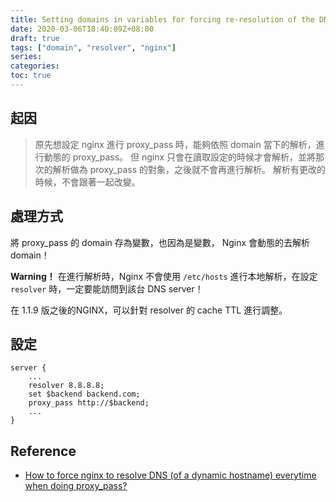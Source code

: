 ```yaml
---
title: Setting domains in variables for forcing re-resolution of the DNS names
date: 2020-03-06T18:40:09Z+08:00
draft: true
tags: ["domain", "resolver", "nginx"]
series: 
categories:
toc: true
---
```

## 起因
> 原先想設定 nginx 進行 proxy_pass 時，能夠依照 domain 當下的解析，進行動態的 proxy_pass。
> 但 nginx 只會在讀取設定的時候才會解析，並將那次的解析做為 proxy_pass 的對象，之後就不會再進行解析。
> 解析有更改的時候，不會跟著一起改變。

## 處理方式
將 proxy_pass 的 domain 存為變數，也因為是變數， Nginx 會動態的去解析 domain！

**Warning！** 在進行解析時，Nginx 不會使用 `/etc/hosts` 進行本地解析，在設定 `resolver` 時，一定要能訪問到該台 DNS server！

在 1.1.9 版之後的NGINX，可以針對 resolver 的 cache TTL 進行調整。

## 設定
```nginx
server {
    ...
    resolver 8.8.8.8;
    set $backend backend.com;
    proxy_pass http://$backend;
    ...
}
```

## Reference
- [How to force nginx to resolve DNS (of a dynamic hostname) everytime when doing proxy_pass?](https://serverfault.com/questions/240476/how-to-force-nginx-to-resolve-dns-of-a-dynamic-hostname-everytime-when-doing-p/593003#593003)